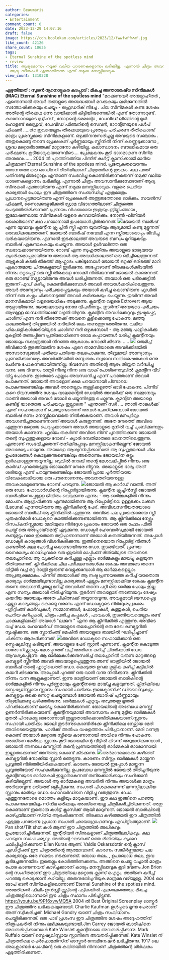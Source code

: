 ```yaml
---
author: Beaumaris
categories:
- Entertainment
comment_count: 0
date: 2023-12-29 14:07:16
draft: false
image: https://cdn.boolokam.com/articles/2023/12/fwwfwffwwf.jpg
like_count: 42126
share_count: 10635
tags:
- Eternal Sunshine of the spotless mind
- review
title: ആദ്യമൊന്നും നമുക്ക് വലിയ ധാരണകളൊന്നും ലഭിക്കില്ല, എന്നാൽ ചിത്രം അവസാനിക്കുമ്പോഴാണ്
  ആദ്യ സീനുകൾ എന്തായിരുന്നു എന്ന് നമുക്കു മനസ്സിലാവുക
view_count: 1310328
---
```


**എഴുതിയത് : സുരൻ നൂറനാട്ടുകര** **കടപ്പാട് : മികച്ച അന്താരാഷ്‌ട്ര സിനിമകൾ (MAC)** **Eternal Sunshine of the spotless mind** "മറക്കുന്നവർ അനുഗ്രഹീതർ , എന്തെന്നാൽ അവർ തങ്ങളുടെ അബദ്ധങ്ങൾ മറക്കുകയും ലഭിക്കുന്നതിൽ സന്തോഷിക്കുകയും ചെയ്യും \- ഫ്രെഡറിക് നീച്ചേ . ചില സിനിമകൾ കണ്ട ശേഷം അതിന്റെ തിരക്കഥ ഒന്നു വായിക്കാൻ കിട്ടിയിരുന്നെങ്കിൽ എന്ന് തോന്നാറുണ്ട്. കുറസോവയുടെ ഡ്രീംസ് , നോളന്റെ മെമന്റോ , ഡേവിഡ് ലിഞ്ചിന്റെ മുൾ ഹോളണ്ട് ഡ്രൈവ്, ഡേവിഡ് ഫിഞ്ചറിന്റെ സെവൻ, ടാറന്റീനയുടെ പൾപ് ഫിക്ഷൻ .....etc ഇവയെല്ലാം തിരക്കഥയുടെ പ്രത്യേക പരിചരണ രീതികൊണ്ട് മാത്രം പ്രശസ്തമായ സിനിമകളാണ്. ഒഴുക്കിനനുസരിച്ചല്ല അവയുടെ സഞ്ചാരം . അതുകൊണ്ടു തന്നെ പ്രേക്ഷകന് പൂർണ്ണമായും സ്ക്രീനിൽ നിന്ന് കണ്ണെടുക്കാനോ , ശ്രദ്ധ മറ്റൊരിടത്തേക്ക് മാറ്റാനോ കഴിയില്ല. കലാസ്വാദനം ബൗദ്ധികമായ ഒരു പരീക്ഷണം കൂടിയാവുകയാണവിടെ.... പ്രേക്ഷകനും കൂടി ഭാഗമാകുന്ന സിനിമ അനുഭവം ..... 2004 ൽ പുറത്തിറങ്ങിയ പിന്നീട് കൾട്ട് ക്ലാസിക്കായി മാറിയ ചിത്രമാണ് Eternal Sunshine of the spotless mind. പ്രത്യേകതയൊന്നും തോന്നാത്ത ഒരു ഓഡിനറി രീതിയിലാണ് ചിത്രത്തിന്റെ തുടക്കം. കഥ പത്ത് പതിനഞ്ചു മിനുറ്റോളം എന്താണ് സംഭവിച്ചു കൊണ്ടിരിക്കുന്നതെന്ന് നമുക്ക് വലിയ ധാരണകളൊന്നും ലഭിക്കില്ല. എന്നാൽ ചിത്രം അവസാനിക്കുമ്പോഴാണ് ആദ്യ സീനുകൾ എന്തായിരുന്നു എന്ന് നമുക്കു മനസ്സിലാവുക. വളരെ ചെറിയ കാര്യങ്ങൾ പോലും ഈ ചിത്രത്തിനെ സംബന്ധിച്ച് എത്രമാത്രം പ്രധാനപ്പെട്ടതായിരുന്നു എന്ന് പ്രേക്ഷകൻ അത്ഭുതത്തോടെ ഓർക്കും. സയൻസ് ഫിക്ഷൻ, സൈക്കോളജിക്കൽ ഡ്രാമ വിഭാഗത്തിലാണ് ചിത്രത്തെ പെടുത്തിയിരിക്കുന്നത്. പ്രണയം വിഷയമായ ഇത്രയും ത്രില്ലിംങ്ങായ , ഇമോഷണലായ സിനിമകൾ വളരെ കുറവായിരിക്കും. നോൺ -ലീനിയർ ശൈലിയാണ് കഥ പറയാനായി ഉപയോഗിച്ചിരിക്കുന്നത്. ![](https://cdn.boolokam.com/articles/2023/12/fwwfwffwwf.jpg)ജോയൽ ബാരീഷ് എന്ന യുവാവും ക്ലമന്റീന ക്രൂ ച്ചിൻ സ്കി എന്ന യുവതിയും ആദ്യമായി കണ്ടു മുട്ടുന്നത് ഒരവധിക്കാലത്താണ്. ജോയൽ ബാരിഷ് നവോമി എന്ന സ്ത്രീയോടൊപ്പം ജീവിച്ചു വരികയായിരുന്നു. എന്നാൽ ഇടക്കാലത്ത് അവരുടെ ബന്ധം മുറിയുകയും ബാരീഷ് ഏകനാകുകയും ചെയ്യുന്നു. അയാൾ ഉൾവലിഞ്ഞ ഒരു സ്വഭാവക്കാരനായിരുന്നു. റോബ് എന്ന സുഹൃത്തിനും അയാളുടെ ഭാര്യയായ ക്യാരിക്കുമാപ്പമായിരുന്നു അയാൾ ആ അവധിക്കാലത്ത് ഒരു ബീച്ചിലെത്തുന്നത്. ആളുകൾ കടൽ തീരത്ത് ആഹ്ലാദം പങ്കിടുമ്പോൾ ജോയൽ ഒറ്റക്ക് ഒരിടത്ത് മാറി ഏകാന്തമായ ചിന്തകളുമായി ഇരിക്കുന്നു. അപ്പോഴാണ് തിരക്കുകൾക്കിടയിൽ നിന്നും ഒറ്റപ്പെട്ട് ഒരു സ്ത്രീ തിരകളെ നോക്കി നിൽക്കുന്നത് ജോയൽ കാണുന്നത്. ഒരു ഓറഞ്ച് സ്യൂട്ടായിരുന്നു അവൾ ധരിച്ചിരുന്നത്. അയാൾ ഒരു പടിക്കെട്ടിൽ ഇരുന്ന് ഫുഡ് കഴിച്ചു കൊണ്ടിരിക്കുമ്പോൾ അവൾ അയാൾക്കരികിലെത്തുന്നു. അവർ അന്യോന്യം പരിചയപ്പെടുകയും അയാൾ കഴിച്ചു കൊണ്ടിരുന്ന ഫുഡിൽ നിന്ന് ഒരു കഷ്ണം ചിക്കനെടുത്ത് അവൾ കഴിക്കുകയും ചെയ്യുന്നു. തുടർന്ന് അവർ മാനസികമായി വളരെയധികം അടുക്കുന്നു. ക്ലമന്റീന വളരെ Extrovert ആയ ആളായിരുന്നു. ജോയലാവട്ടെ നേരേ വിപരീതവും. തുടർന്ന് അവരുടെ പരിചയം ആഴമുള്ള ബന്ധത്തിലേക്ക് വഴുതി വീഴുന്നു. ക്ലമന്റിന അവൾക്കേറ്റവും ഇഷ്ടപ്പെട്ട ചാൾസ് എന്ന നദീ തീരത്തേക്ക് അവനെ കൂട്ടിക്കൊണ്ടു പോകുന്നു. മഞ്ഞു കാലത്തിന്റെ തീവ്രതയിൽ നദിയിൽ ജലം തണുത്തുറഞ്ഞിരുന്നു. വലിയ ഹിമപാളികൾക്കടിയിലൂടെ ചാൾസ് നദി ഒഴുകുമ്പോൾ - ആ മഞ്ഞു പാളികൾക്കു മുകളിൽ തണുപ്പിനെ പ്രതിരോധിക്കുന്ന രോമ കുപ്പായങ്ങൾ ധരിച്ച് ക്ലമന്റീനയും ജോയലും നക്ഷത്രങ്ങൾ നിറഞ്ഞ ആകാശം നോക്കി കിടന്നു. ..... ![](https://cdn.boolokam.com/articles/2023/12/wwfwwf-2.jpg) ഒരുമിച്ച് ജീവിക്കാൻ തുടങ്ങിയതിനു ശേഷം ഏറെ താമസിയാതെ അവർക്കിടയിൽ അസാരസ്യങ്ങൾ പതിയെ പതിയെ തലപൊക്കുന്നു. തീവ്രമായി അന്യോന്യം പ്രണയിക്കുമ്പോഴും അവർക്കിടയിൽ രണ്ടു തരം സ്വഭാവ സവിശേഷതകൾ ഒന്നു ചേർന്നു പോകുന്നതായിരുന്നില്ല. ദിവസേന അതിന്റെ ആഴം തീവ്രത വർദ്ധിച്ചു വന്നു. ഒരു ദിവസം രാത്രി നീണ്ടു നിന്ന ഒരു വാക് പോരിനൊടുവിൽ ക്ലമന്റീന വീട് വിട്ടു പോകുന്നു. ഇതോടെ എല്ലാം അവസാനിച്ചു എന്ന് പറഞ്ഞാണ് അവൾ പോകുന്നത്. ജോയൽ അവളോട് ക്ഷമ പറയാനായി പിന്നാലെ പോകുന്നുണ്ടെങ്കിലും അവൾ അതെല്ലാം തള്ളിക്കളഞ്ഞ് ഓടി പോകുന്നു. പിന്നീട് കുറെ ദിവസത്തിനു ശേഷം വാലന്റൈൻ ഡേയിൽ അവൾക്ക് ഒരു സമ്മാനവും വാങ്ങി അയാൾ അവൾ ജോലി ചെയ്യുന്നിടത്തു ചെല്ലുന്നു. ക്ലമന്റിന അയാളെ കണ്ടിട്ട് യാതൊരു പരിചയവും ഇല്ലാതെ " എന്താണ് സർ .... ഞാൻ താങ്കൾക്ക് എന്ത് സഹായമാണ് ചെയ്യേണ്ടതെന്ന് അവൾ ചോദിക്കുമ്പോൾ ജോയൽ ബാരിഷ് ഒന്നും മനസ്സിലാവാതെ നിൽക്കുകയാണ്. അവൾ മനപൂർവ്വം അവഗണിച്ചതാണെന്നാണ് അയാൾ കരുതുന്നത്. അതേ നേരത്ത് അവിടെ എത്തുന്ന മറ്റൊരു ചെറുപ്പക്കാരനെ അവൾ അയാളുടെ മുനിൽ വച്ച് ചുംബിക്കുന്നതും അയാൾ കാണുന്നു. ഹൃദയം തകർന്ന് അവിടെ നിന്ന് പുറത്തിറക്കുന്ന ജോയൽ തന്റെ സുഹൃത്തുക്കളായ റോബ് - ക്യാരി ദമ്പതിമാരുടെ ഭവനത്തിലെത്തുന്നു. എന്താണ് സംഭവിച്ചതെന്ന് തനിക്കിപ്പോഴും മനസ്സിലാകുന്നില്ലെന്ന് ജോയൽ അവരോടു പറയുന്നു. അയാളെ ആശ്വസിപ്പിക്കാനായി ആ സുഹൃത്തുക്കൾ ചില ഉപദേശങ്ങൾ കൊടുക്കുന്നുണ്ടെങ്കിലും അതൊന്നും ജോയലിന് ഒട്ടും ഉൾക്കൊള്ളാനാവുന്നില്ല. ഒടുവിൽ റോബ് തന്റെ മേശവലിപ്പിൽ നിന്നും ഒരു കാർഡ് പുറത്തെടുത്തു ജോയലിന് നേരേ നീട്ടുന്നു. അയാളുടെ ഭാര്യ അത് ശരിയല്ല എന്ന് പറയുന്നുണ്ടെങ്കിലും ജോയൽ പ്രായ പൂർത്തിയായ വിവേകശാലിയായ ഒരു പൗരനാണന്നും അവനതറിയാനുള്ള അവകാശമുണ്ടെന്നും റോബ് പറയുന്നു. ![](https://cdn.boolokam.com/articles/2023/12/wwfwfwww.jpg)ജോയൽ ആ കാർഡ് വാങ്ങി. അത് ഒരു ഡോ. ഹോവാർഡിന്റെ റിപ്പോർട്ടായിരുന്നു. ക്ലമന്റിന ക്രൂച്ചിൻസ്കി ജോയൽ ബാരിഷിനൊപ്പമുള്ള ജീവിതം വെറുക്കുന്നു എന്നും - ആ ഓർമ്മകളിൽ നിന്നും മോചനം ആഗ്രഹിക്കുന്നു എന്നുമായിരുന്നു ആ റിപ്പോർട്ടിലെ ഉള്ളടക്കം.ലക്കുന (Lacuna) എന്നായിരുന്നു ആ ക്ലിനിക്കിന്റെ പേര്. അവിശ്വസനീയതയോടെ ജോയൽ ബാരീഷ് ആ ക്ലിനിക്കിൽ എത്തുന്നു. അവിടെ പല പ്രായക്കാരായ സ്ത്രീ പുരുഷൻമാർ ഡോക്ടറെ കാത്തിരിക്കുന്നുണ്ടായിരുന്നു. ആ ക്ലിനിക്കിലെ നേഴ്സും റിസപ്ഷനിസ്റ്റുമായ മേരിയുടെ നിർദ്ദേശ പ്രകാരം ജോയൽ ഒരു ഫോം ഫിൽ ചെയ്ത് ഒരു അപ്പോയ്‌മെന്റ് എടുക്കുന്നു. ഡോക്ടർ ഹോവാർഡുമായി ജോയൽ കണ്ടുമുട്ടും വരെ ഇതൊരു തട്ടിപ്പാണന്നാണ് അയാൾ കരുതിയിരുന്നത്. അപ്പോൾ ഡോക്ടർ കാര്യങ്ങൾ വിശദീകരിക്കുന്നു. ഇങ്ങിനെയൊരു റിപ്പോർട്ട് നിങ്ങൾ കണ്ടതിൽ ക്ഷമ ചോദിച്ചു കൊണ്ടായിരുന്നു ഡോ. തുടങ്ങിയത്. പ്രണയ നൈരാശ്യം ബാധിച്ചവരെ ഒരു ബ്രയിൻ മാപ്പിംങ്ങ് രീതിയിലൂടെ അവരുടെ തലച്ചോറിലെ ആ വ്യക്തിയെ കുറിച്ചുള്ള എല്ലാം ഓർമ്മകളും മായ്ച്ചു കളയുന്ന രീതിയാണത്. ക്ലിനിക്കിലെ ചില പരീക്ഷണങ്ങൾക്കു ശേഷം അവരുടെ തന്നെ വീട്ടിൽ വച്ച് ഒറ്റ രാത്രി ഇരുണ്ട് വെളുക്കുമ്പോൾ ആ ഓർമ്മകളെല്ലാം അപ്രത്യക്ഷമാകും. പിന്നീട് അയാൾക്ക് ആ നഷ്ട പ്രണയത്തെ കുറിച്ച് യാതൊരു കാര്യവും ഓർമ്മയിലുണ്ടാവില്ല.കാര്യങ്ങൾ എല്ലാം മനസ്സിലാക്കിയ ശേഷം ക്ലമന്റീന തന്നെ അവഗണിച്ചതല്ല മറിച്ച് അവൾക്ക് തന്നെ പറ്റി ഒരു ഓർമ്മ പോലും ഇല്ല എന്ന സത്യം അയാൾ തിരിച്ചറിയുന്നു. തുടർന്ന് അവളോട് അങ്ങേയറ്റം ദേഷ്യം കയറിയ ജോയലും അതേ ചികിത്സക്ക് തയ്യാറാവുന്നു. അവളുമായി ബന്ധപ്പെട്ട എല്ലാ കാര്യങ്ങളും കൊണ്ടു വരണം എന്ന് ഡോക്ടറുടെ നിർദ്ദേശപ്രകാരം -ഗ്രീറ്റിംങ്ങ് കാർഡുകൾ, സമ്മാനങ്ങൾ, ഫോട്ടോകൾ, കത്തുകൾ, ചെറിയ ചെറിയ കുറിപ്പുകൾ, ചിത്രം പതിച്ച കപ്പുകൾ , പാവകൾ, തുടങ്ങിയവയെല്ലാം രണ്ട് ചാക്കുകളിലാക്കി അയാൾ "ലക്കുന " എന്ന ആ ക്ലിനിക്കിൽ എത്തുന്നു. അവിടെ വച്ച് ഡോ. ഹോവാർഡ് അയാളുടെ തലച്ചോറിന്റെ ഒരു രേഖ കമ്പ്യൂട്ടറിൽ സൃഷ്ടിക്കുന്നു. ഒരു സ്കാനിംങ്ങ് മെഷീൻ അയാളുടെ തലയിൽ ഘടിപ്പിച്ചാണ് ചികിത്സ ആരംഭിക്കുന്നത്. ![](https://cdn.boolokam.com/articles/2023/12/fwwfwfwfwf.jpg)അവിടെ ഡോക്ടറെ സഹായിക്കാൻ ഒരു സ്പെഷ്യലിസ്റ്റു കുടിയുണ്ട്. അയാളുടെ പേര് സ്റ്റാൻ എന്നാണ്. ക്ലമന്റിന കൊടുത്ത ഓരോ ഗിഫ്റ്റുകളും മേശപ്പുറത്ത് വച്ച് അതിനെ കുറിച്ച് ചിന്തിക്കാൻ ഡോ. ആവശ്യപ്പെടുന്നു. ആ ഓർമ്മകൾക്കനുസരിച്ച് തലച്ചോറിൽ വരുന്ന മാറ്റങ്ങളെ കമ്പ്യൂട്ടർ സ്ക്രീനിൽ അവർ അടയാളപ്പെടുത്തുന്നു.അന്ന് രാത്രിയിൽ ജോയൽ ബാരിഷ് തന്റെ ഫ്ലാറ്റിലെത്തി ഡോ. കൊടുത്ത ഉറക്ക ഗുളിക കഴിച്ച് കട്ടിലിൽ കയറി കിടക്കുന്നു. അപ്പോൾ പുറത്ത് ഒരു വാൻ വന്നു നിൽക്കുന്നു. ക്ലിനിക്കിൽ നിന്നും വന്ന ആളുകളാണത്. ഇന്നു രാത്രിയാണ് ജോയൽ ബാരീഷിന്റെ ഓർമ്മകളിൽ നിന്നും പൂർണ്ണമായും ക്ലമന്റീനയെ മായ്ച്ചു കളയുന്നത്. ക്ലിനിക്കിലെ സ്പെഷ്യലിസ്റ്റായ സ്റ്റാനും സഹായി പാട്രിക്കും ഇലക്ട്രോണിക് ഡിവൈസുകളും കമ്പ്യൂട്ടറും ഒക്കെ സെറ്റ് ചെയ്യുമ്പോൾ ജോയൽ ബാരിഷ് പൂർണ്ണമായും നിദ്രയിലാണ്ടു കഴിഞ്ഞിരുന്നു. ഓർമ്മകൾ ഏറ്റവും അടുത്തതു മുതൽ പിറകിലേക്കാണ് മായ്ച്ചു കൊണ്ടിരിക്കുന്നത്. ജോയലിന്റെ അബോധ മനസ്സ് ഉണർന്നിരിക്കുകയാണ്. ക്ലമന്റീനയുമായി അവസാനം കണ്ടു മുട്ടിയ ഓർമ്മകൾ മുതൽ പിറകോട്ടു ഓരോന്നായി ഇല്ലാതായിക്കൊണ്ടിരിക്കുകയാണ്.സ്റ്റാനും സഹായി പാട്രിക്കും ജോലി തുടർന്നുകൊണ്ടിരിക്കേ ക്ലിനിക്കിലെ നേഴ്സായ മേരി അവിടെയെത്തുന്നു. പാട്രിക്ക് അൽപം വഷളത്തരം പിടിച്ചവനാണ്. മേരി വന്നതു കൊണ്ട് അയാൾ മറ്റൊരു സ്ത്രീയെ കാണാനായി അവിടെ നിന്നും പോകുന്നു. അങ്ങിനെ മേരിയും സ്റ്റാനും കൂടി ജോയലിന്റെ വീട്ടിൽ കിടന്ന് അറുമാദിക്കുമ്പോൾ , ജോയൽ അബാധ മനസ്സിൽ തന്റെ പ്രണയത്തിന്റെ ഓർമ്മകൾ ഓരോന്നായി ഇല്ലാതാക്കുന്നത് അറിഞ്ഞു കൊണ്ട് കിടക്കുന്നു. ![](https://cdn.boolokam.com/articles/2023/12/fwfwfwfw.jpg)അർമാദമൊക്കെ കഴിഞ്ഞ് കമ്പ്യൂട്ടറിൽ നോക്കിയ സ്റ്റാൻ ഞെട്ടുന്നു. കാരണം സിസ്റ്റം ഓർമ്മകൾ മായ്ക്കുന്ന പ്രവൃത്തി നിർത്തിയിരിക്കുകയാണ്. കാരണം ജോയൽ ഇപ്പോൾ മായ്ക്കുന്ന പ്രവൃത്തിയോട് സഹകരിക്കുന്നില്ല. ഉപബോധ മനസ്സിൽ ജോയൽ തിരിച്ചറിയുന്നു ക്ലമന്റീനയുടെ ഓർമ്മകൾ ഇല്ലാതാകുന്നത് തനിക്കൊരിക്കലും സഹിക്കാൻ കഴിയില്ലെന്ന്. അയാൾ ആ ഓർമ്മകളെ അവരിൽ നിന്നും അയാൾക്കു മാത്രം അറിയാവുന്ന ഒരിടത്ത് ഒളിപ്പിക്കുന്നു. സംഗതി പിശകാണെന്ന് മനസ്സിലാക്കിയ സ്റ്റാനും മേരിയും ഡോ. ഹോവാർഡിനെ വിളിച്ചു വരുത്തുന്നു. ഡോ. എത്തുന്നതോടെ മൊത്തം കളിയും മാറുകയാണ്. ഈ കഥ ഇങ്ങിനെ പറഞ്ഞു പോകുന്നുവെങ്കിലും സിനിമ ഒരിക്കലും അങ്ങിനെയല്ല ചിത്രീകരിച്ചിരിക്കുന്നത്. അതു കൊണ്ടാണ് ഇതൊരു കൾട്ട് ക്ലാസിക്ക് ആയി മാറുന്നത്. ജോയൽ ബാരിഷിന്റെ കാഴ്ച്ചയിലാണ് സിനിമ ആരംഭിക്കുന്നത്. തിരക്കഥ കഴിഞ്ഞാൽ ഈ ചിത്രത്തിൽ എടുത്തു പറയേണ്ട പ്രധാന സംഗതി ഛായാഗ്രാഹണവും എഡിറ്റിംങ്ങുമാണ്. ![](https://cdn.boolokam.com/articles/2023/12/wfwfwwfwff.jpg)Pan shot/Tilt shot കൾ ആണ് ഈ ചിത്രത്തിൽ അധികവും ഉപയോഗിച്ചിരിക്കുന്നത്. ഇന്റീരിയർ സീനുകളാണ് ചിത്രത്തിലധികവും. കഥ പറയുന്ന സാഹചര്യവും അതിന്റെ ഘടനക്ക് ഒത്ത രീതിയിലും ക്യാമറ ചലിപ്പിച്ചിരിക്കുന്നത് Ellen Kuras ആണ്. Valdis Oskarsdottir ന്റെ ക്ലാസ് എഡിറ്റിംങ്ങ് ഈ ചിത്രത്തിന്റെ ആത്മാവാണ്. കാരണം സങ്കീർണ്ണമായ പല കാര്യങ്ങളും ഒരേ സമയം നടക്കുന്നുണ്ട്. ബോധ തലം, , ഉപബോധ തലം, ഇവ കൂടിച്ചേരുന്നയിടം ഇതെല്ലം കോർത്തിണക്കണം. അങ്ങിനെ ചെയ്തു വച്ചാൽ മാത്രം പോര കാണുന്നവന് കാഴ്ച്ചക്കാരന് കാര്യം മനസ്സിലാവുക കൂടി വേണം.Jon Brion ന്റെ സംഗീതമാണ് ഈ ചിത്രത്തിലെ മറ്റൊരു ക്ലാസ് ഐറ്റം. അതിനെ കുറിച്ച് പറഞ്ഞു കൊടുക്കാൻ കഴിയില്ല. അതനുഭവിച്ചറിയുക മാത്രമേ വഴിയുള്ളൂ. 2004 ലെ ടോപ് ടെൻ സിനിമകളിലൊന്നാണ് Eternal Sunshine of the spotless mind. അമേരിക്കൻ ഫിലിം ഇൻസ്റ്റീ റ്റ്യൂട്ടിന്റെ പട്ടികയിൽ എക്കാലത്തെയും മികച്ച ചിത്രങ്ങളിലൊന്നായി ഈ ചിത്രം സ്ഥാനം പിടിച്ചിട്ടുണ്ട്. https://youtu.be/9P16xvwMQ5A 2004 ൽ Best Original Screenplay ഓസ്കർ ഈ ചിത്രത്തിനു ലഭിക്കുകയുണ്ടായി. Charlie Kaufman ഉൾപ്പടെ മൂന്നു പേരാണ് അത് സ്വീകരിച്ചത്. Michael Gondry യാണ് ചിത്രം സംവിധാനം ചെയ്തിരിക്കുന്നത്. ഒരു പാട് പ്രശംസ ഈ ചിത്രത്തിനു ശേഷം അദ്ദേഹത്തിന് നിരൂപകരിൽ നിന്നും ലഭിക്കുകയുണ്ടായി.Jim Carrey ജോയൽ ബാരീഷിനെ അവതരിപ്പിക്കുമ്പോൾ Kate Winslet ക്ലമന്റീനയെ അവതരിപ്പിക്കുന്നു. Mark Ruffalo യാണ് സ്പെഷ്യലിസ്റ്റായ സ്റ്റാനിനെ അവതരിപ്പിക്കുന്നത്. Kate Winslet ന് ചിത്രത്തിലെ പെർഫോമൻസിന് ഓസ്കാർ നോമിനേഷൻ ലഭിച്ചിരുന്നു. 1917 ലെ അലക്സാണ്ടർ പോപിന്റെ ഒരു കവിതയിൽ നിന്നാണ് ചിത്രത്തിന്റെ ശീർഷകം എടുത്തിരിക്കുന്നത്.